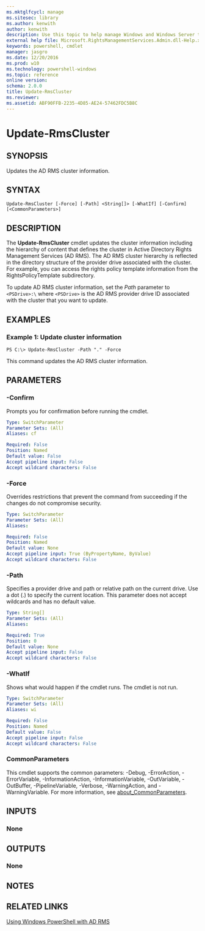 ```yaml
---
ms.mktglfcycl: manage
ms.sitesec: library
ms.author: kenwith
author: kenwith
description: Use this topic to help manage Windows and Windows Server technologies with Windows PowerShell.
external help file: Microsoft.RightsManagementServices.Admin.dll-Help.xml
keywords: powershell, cmdlet
manager: jasgro
ms.date: 12/20/2016
ms.prod: w10
ms.technology: powershell-windows
ms.topic: reference
online version: 
schema: 2.0.0
title: Update-RmsCluster
ms.reviewer:
ms.assetid: ABF90FFB-2235-4D85-AE24-57462FDC5B8C
---
```


# Update-RmsCluster

## SYNOPSIS
Updates the AD RMS cluster information.

## SYNTAX

```
Update-RmsCluster [-Force] [-Path] <String[]> [-WhatIf] [-Confirm] [<CommonParameters>]
```

## DESCRIPTION
The **Update-RmsCluster** cmdlet updates the cluster information including the hierarchy of content that defines the cluster in Active Directory Rights Management Services (AD RMS).
The AD RMS cluster hierarchy is reflected in the directory structure of the provider drive associated with the cluster.
For example, you can access the rights policy template information from the RightsPolicyTemplate subdirectory.

To update AD RMS cluster information, set the *Path* parameter to `<PSDrive>:\` where `<PSDrive>` is the AD RMS provider drive ID associated with the cluster that you want to update.

## EXAMPLES

### Example 1: Update cluster information
```
PS C:\> Update-RmsCluster -Path "." -Force
```

This command updates the AD RMS cluster information.

## PARAMETERS

### -Confirm
Prompts you for confirmation before running the cmdlet.

```yaml
Type: SwitchParameter
Parameter Sets: (All)
Aliases: cf

Required: False
Position: Named
Default value: False
Accept pipeline input: False
Accept wildcard characters: False
```

### -Force
Overrides restrictions that prevent the command from succeeding if the changes do not compromise security.

```yaml
Type: SwitchParameter
Parameter Sets: (All)
Aliases: 

Required: False
Position: Named
Default value: None
Accept pipeline input: True (ByPropertyName, ByValue)
Accept wildcard characters: False
```

### -Path
Specifies a provider drive and path or relative path on the current drive.
Use a dot (.) to specify the current location.
This parameter does not accept wildcards and has no default value.

```yaml
Type: String[]
Parameter Sets: (All)
Aliases: 

Required: True
Position: 0
Default value: None
Accept pipeline input: False
Accept wildcard characters: False
```

### -WhatIf
Shows what would happen if the cmdlet runs.
The cmdlet is not run.

```yaml
Type: SwitchParameter
Parameter Sets: (All)
Aliases: wi

Required: False
Position: Named
Default value: False
Accept pipeline input: False
Accept wildcard characters: False
```

### CommonParameters
This cmdlet supports the common parameters: -Debug, -ErrorAction, -ErrorVariable, -InformationAction, -InformationVariable, -OutVariable, -OutBuffer, -PipelineVariable, -Verbose, -WarningAction, and -WarningVariable. For more information, see [about_CommonParameters](http://go.microsoft.com/fwlink/?LinkID=113216).

## INPUTS

### None

## OUTPUTS

### None

## NOTES

## RELATED LINKS

[Using Windows PowerShell with AD RMS](http://go.microsoft.com/fwlink/?LinkId=136806)
